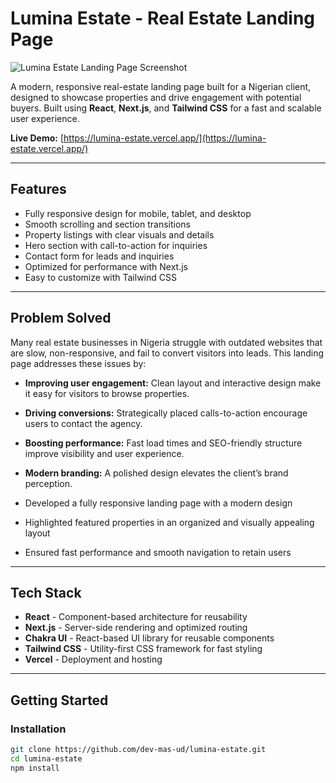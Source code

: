 # Lumina Estate - Real Estate Landing Page

![Lumina Estate Landing Page Screenshot](https://lumina-estate.vercel.app/images/screenshot.png)

A modern, responsive real-estate landing page built for a Nigerian client, designed to showcase properties and drive engagement with potential buyers. Built using **React**, **Next.js**, and **Tailwind CSS** for a fast and scalable user experience.

**Live Demo:** [https://lumina-estate.vercel.app/](https://lumina-estate.vercel.app/)

---

## Features

- Fully responsive design for mobile, tablet, and desktop
- Smooth scrolling and section transitions
- Property listings with clear visuals and details
- Hero section with call-to-action for inquiries
- Contact form for leads and inquiries
- Optimized for performance with Next.js
- Easy to customize with Tailwind CSS

---

## Problem Solved

Many real estate businesses in Nigeria struggle with outdated websites that are slow, non-responsive, and fail to convert visitors into leads. This landing page addresses these issues by:

- **Improving user engagement:** Clean layout and interactive design make it easy for visitors to browse properties.
- **Driving conversions:** Strategically placed calls-to-action encourage users to contact the agency.
- **Boosting performance:** Fast load times and SEO-friendly structure improve visibility and user experience.
- **Modern branding:** A polished design elevates the client’s brand perception.

- Developed a fully responsive landing page with a modern design
- Highlighted featured properties in an organized and visually appealing layout
- Ensured fast performance and smooth navigation to retain users

---

## Tech Stack

- **React** - Component-based architecture for reusability
- **Next.js** - Server-side rendering and optimized routing
- **Chakra UI** - React-based UI library for reusable components
- **Tailwind CSS** - Utility-first CSS framework for fast styling
- **Vercel** - Deployment and hosting

---

## Getting Started

### Installation

```bash
git clone https://github.com/dev-mas-ud/lumina-estate.git
cd lumina-estate
npm install
```
